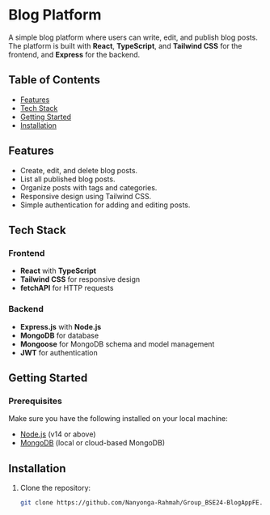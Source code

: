 # Blog Platform

A simple blog platform where users can write, edit, and publish blog posts. The platform is built with **React**, **TypeScript**, and **Tailwind CSS** for the frontend, and **Express** for the backend.

## Table of Contents

- [Features](#features)
- [Tech Stack](#tech-stack)
- [Getting Started](#getting-started)
- [Installation](#installation)


## Features

- Create, edit, and delete blog posts.
- List all published blog posts.
- Organize posts with tags and categories.
- Responsive design using Tailwind CSS.
- Simple authentication for adding and editing posts.

## Tech Stack

### Frontend

- **React** with **TypeScript**
- **Tailwind CSS** for responsive design
- **fetchAPI** for HTTP requests

### Backend

- **Express.js** with **Node.js**
- **MongoDB** for database
- **Mongoose** for MongoDB schema and model management
- **JWT** for authentication

## Getting Started

### Prerequisites

Make sure you have the following installed on your local machine:

- [Node.js](https://nodejs.org/en/) (v14 or above)
- [MongoDB](https://www.mongodb.com/try/download/community) (local or cloud-based MongoDB)

## Installation

1. Clone the repository:

   ```bash
   git clone https://github.com/Nanyonga-Rahmah/Group_BSE24-BlogAppFE.git
   
